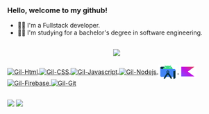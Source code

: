 ### Hello, welcome to my github!

- 👨‍💻 I'm a Fullstack developer.
- 👨‍🎓 I'm studying for a bachelor's degree in software engineering.

##

<div align="center">
  <a href="https://github.com/gilcimarbarros">
  <img height="180em" src="https://github-readme-stats.vercel.app/api?username=gilcimarbarros&show_icons=true&theme=tokyonight&include_all_commits=true&count_private=true">

</div>
  
<div style="display: inline_block"><br>
              
  <img align="center" alt="Gil-Html" height="33" width="44" src="https://cdn.jsdelivr.net/gh/devicons/devicon@latest/icons/html5/html5-original.svg">
  <img align="center" alt="Gil-CSS" height="33" width="44" src="https://cdn.jsdelivr.net/gh/devicons/devicon@latest/icons/css3/css3-original.svg">
  <img align="center" alt="Gil-Javascript" height="33" width="44" src="https://cdn.jsdelivr.net/gh/devicons/devicon@latest/icons/javascript/javascript-original.svg">   
  <img align="center" alt="Gil-Nodejs" height="33" width="44" src="https://cdn.jsdelivr.net/gh/devicons/devicon@latest/icons/nodejs/nodejs-original.svg">           
  <img align="center" alt="Gil-Android" height="33" width="44" src="https://raw.githubusercontent.com/devicons/devicon/master/icons/androidstudio/androidstudio-original.svg">
  <img align="center" alt="Gil-Kotlin" height="30" width="40" src="https://raw.githubusercontent.com/devicons/devicon/master/icons/kotlin/kotlin-original.svg">
  <img align="center" alt="Gil-Firebase" height="33" width="44" src="https://firebase.google.com/downloads/brand-guidelines/SVG/logo-logomark.svg">
  <img align="center" alt="Gil-Git" height="33" width="46" src="https://git-scm.com/images/logos/downloads/Git-Icon-1788C.svg">

  
  ##
</div>
  
<div>
<a href="https://www.linkedin.com/in/gilcimar-barros-129109214/" target="_blank"><img src="https://img.shields.io/badge/-LinkedIn-%230077B5?style=for-the-badge&logo=linkedin&logoColor=white" target="_blank"></a>
<a href="mailto:gilcimar.barros@hotmail.com"><img src="https://img.shields.io/badge/Microsoft_Outlook-0078D4?style=for-the-badge&logo=microsoft-outlook&logoColor=white" target="_blank"></a>
  
  ##
</div>
